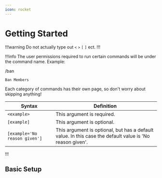 ```yaml
---
icon: rocket
---
```

# Getting Started
!!!warning
Do not actually type out `<` `>` `[` `]` ect.
!!!

!!!info
The user permissions required to run certain commands will be under the command name.
Example:

/ban 

`Ban Members`

Each category of commands has their own page, so don't worry about skipping anything!


| Syntax                        | Definition                                                                                               |
|-------------------------------|----------------------------------------------------------------------------------------------------------|
| `<example>`                   | This argument is required.                                                                               |
| `[example]`                   | This argument is optional.                                                                               |
| `[example='No reason given']` | This argument is optional, but has a default value. In this case the default value is 'No reason given'. |
!!!


## Basic Setup



